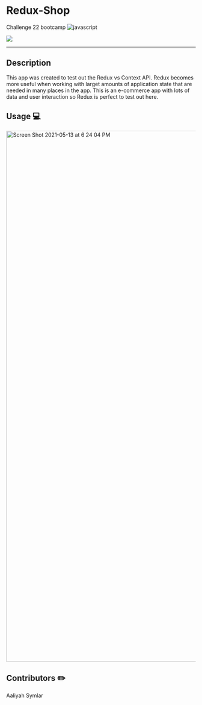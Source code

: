 # Redux-Shop
Challenge 22 bootcamp
<img src="https://img.shields.io/badge/javascript-90%25-informational" alt="javascript" />

<img src="https://img.shields.io/badge/redux-%25-informational" />

<hr />

## Description
This app was created to test out the Redux vs Context API. Redux becomes more useful when working with larget amounts of application state that are needed in many places in the app. This is an e-commerce app with lots of data and user interaction so Redux is perfect to test out here.

## Usage 💻
<img width="1411" alt="Screen Shot 2021-05-13 at 6 24 04 PM" src="https://user-images.githubusercontent.com/40181569/118200436-a8dae800-b41a-11eb-948b-e744740d415a.png">


## Contributors ✏️
Aaliyah Symlar 



